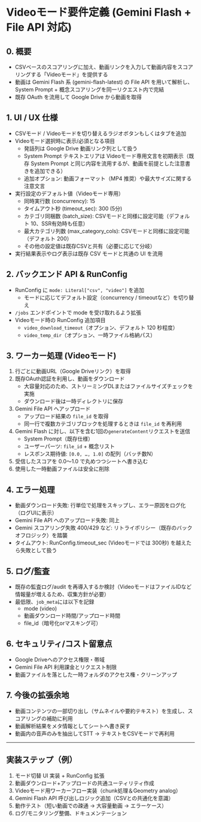 # Videoモード要件定義 (Gemini Flash + File API 対応)

## 0. 概要
- CSVベースのスコアリングに加え、動画リンクを入力して動画内容をスコアリングする「Videoモード」を提供する
- 動画は Gemini Flash 系 (gemini-flash-latest) の File API を用いて解析し、System Prompt + 概念スコアリングを同一リクエスト内で完結
- 既存 OAuth を流用して Google Drive から動画を取得

## 1. UI / UX 仕様
- CSVモード / Videoモードを切り替えるラジオボタンもしくはタブを追加
- Videoモード選択時に表示/必須となる項目
  - 発話列は Google Drive 動画リンク列として扱う
  - System Prompt テキストエリアは Videoモード専用文言を初期表示（既存 System Prompt と同じ内容を流用するが、動画を前提とした注意書きを追加できる）
  - 追加オプション: 動画フォーマット（MP4 推奨）や最大サイズに関する注意文言
- 実行設定のデフォルト値（Videoモード専用）
  - 同時実行数 (concurrency): 15
  - タイムアウト秒 (timeout_sec): 300 (5分)
  - カテゴリ同梱数 (batch_size): CSVモードと同様に設定可能（デフォルト 10、SSR有効時も任意）
  - 最大カテゴリ列数 (max_category_cols): CSVモードと同様に設定可能（デフォルト 200）
  - その他の設定値は既存CSVと共有（必要に応じて分岐）
- 実行結果表示やログ表示は既存 CSV モードと共通の UI を流用

## 2. バックエンド API & RunConfig
- RunConfig に `mode: Literal["csv", "video"]` を追加
  - モードに応じてデフォルト設定（concurrency / timeoutなど）を切り替え
- `/jobs` エンドポイントで mode を受け取れるよう拡張
- Videoモード時の RunConfig 追加項目
  - `video_download_timeout`（オプション、デフォルト 120 秒程度）
  - `video_temp_dir`（オプション、一時ファイル格納パス）

## 3. ワーカー処理 (Videoモード)
1. 行ごとに動画URL（Google Driveリンク）を取得
2. 既存OAuth認証を利用し、動画をダウンロード
   - 大容量対応のため、ストリーミングDLまたはファイルサイズチェックを実施
   - ダウンロード後は一時ディレクトリに保存
3. Gemini File API へアップロード
   - アップロード結果の `file_id` を取得
   - 同一行で複数カテゴリブロックを処理するときは `file_id` を再利用
4. Gemini Flash に対し、以下を含む1回の`generateContent`リクエストを送信
   - System Prompt（既存仕様）
   - ユーザーパーツ: `file_id` + 概念リスト
   - レスポンス期待値: `[0.0, …, 1.0]` の配列（バッチ数N）
5. 受信したスコアを 0.0〜1.0 で丸めつつシートへ書き込む
6. 使用した一時動画ファイルは安全に削除

## 4. エラー処理
- 動画ダウンロード失敗: 行単位で処理をスキップし、エラー原因をログ化（ログUIに表示）
- Gemini File API へのアップロード失敗: 同上
- Gemini スコアリング失敗 400/429 など: リトライポリシー（既存のバックオフロジック）を踏襲
- タイムアウト: RunConfig.timeout_sec (Videoモードでは 300秒) を越えたら失敗として扱う

## 5. ログ/監査
- 既存の監査ログ/audit を再導入するか検討（VideoモードはファイルIDなど情報量が増えるため、収集方針が必要）
- 最低限、`job_meta`には以下を記録
  - mode (video)
  - 動画ダウンロード時間/アップロード時間
  - file_id（暗号化orマスキング可）

## 6. セキュリティ/コスト留意点
- Google Driveへのアクセス権限・帯域
- Gemini File API 利用課金とリクエスト制限
- 動画ファイルを落とした一時フォルダのアクセス権・クリーンアップ

## 7. 今後の拡張余地
- 動画コンテンツの一部切り出し（サムネイルや要約テキスト）を生成し、スコアリングの補助に利用
- 動画解析結果をメタ情報としてシートへ書き戻す
- 動画内の音声のみを抽出してSTT → テキストをCSVモードで再利用

---

## 実装ステップ（例）
1. モード切替 UI 実装 + RunConfig 拡張
2. 動画ダウンロード+アップロードの共通ユーティリティ作成
3. Videoモード用ワーカーフロー実装（chunk処理＆Geometry analog）
4. Gemini Flash API 呼び出しロジック追加（CSVとの共通化を意識）
5. 動作テスト（短い動画での疎通 → 大容量動画 → エラーケース）
6. ログ/モニタリング整備、ドキュメンテーション
